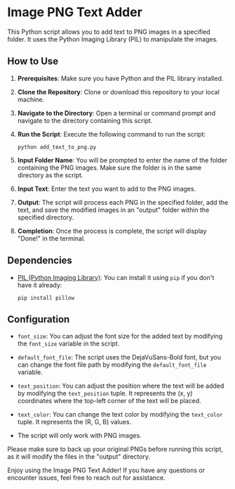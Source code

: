 # Image PNG Text Adder

This Python script allows you to add text to PNG images in a specified folder. It uses the Python Imaging Library (PIL) to manipulate the images.

## How to Use

1. **Prerequisites**: Make sure you have Python and the PIL library installed.

2. **Clone the Repository**: Clone or download this repository to your local machine.

3. **Navigate to the Directory**: Open a terminal or command prompt and navigate to the directory containing this script.

4. **Run the Script**: Execute the following command to run the script:
   ```
   python add_text_to_png.py
   ```

5. **Input Folder Name**: You will be prompted to enter the name of the folder containing the PNG images. Make sure the folder is in the same directory as the script.

6. **Input Text**: Enter the text you want to add to the PNG images.

7. **Output**: The script will process each PNG in the specified folder, add the text, and save the modified images in an "output" folder within the specified directory.

8. **Completion**: Once the process is complete, the script will display "Done!" in the terminal.

## Dependencies

- [PIL (Python Imaging Library)](https://pillow.readthedocs.io/): You can install it using `pip` if you don't have it already:

   ```
   pip install pillow
   ```

## Configuration

- `font_size`: You can adjust the font size for the added text by modifying the `font_size` variable in the script.
- `default_font_file`: The script uses the DejaVuSans-Bold font, but you can change the font file path by modifying the `default_font_file` variable.

- `text_position`: You can adjust the position where the text will be added by modifying the `text_position` tuple. It represents the (x, y) coordinates where the top-left corner of the text will be placed.

- `text_color`: You can change the text color by modifying the `text_color` tuple. It represents the (R, G, B) values.

- The script will only work with PNG images.

Please make sure to back up your original PNGs before running this script, as it will modify the files in the "output" directory.

Enjoy using the Image PNG Text Adder! If you have any questions or encounter issues, feel free to reach out for assistance.
